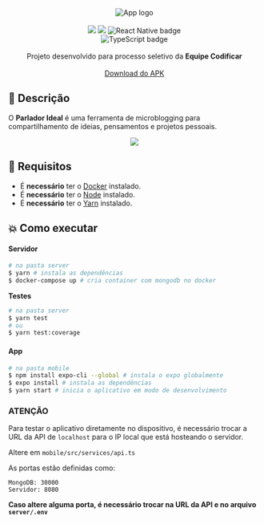 <div align="center">
  <img src="https://svgshare.com/i/QA4.svg" alt="App logo" />
  <br><br>
  <img src="https://img.shields.io/badge/database-MongoDB-brightgreen alt="MongoDB badge" />
  <img src="https://img.shields.io/badge/server-Node.js-brightgreen alt="Node.js badge" />
  <img src="https://img.shields.io/badge/mobile-React%20Native-blue" alt="React Native badge" />
  <br>
  <img src="https://img.shields.io/badge/%3C%2F%3E-TypeScript-blue" alt="TypeScript badge" />
  <br>
  <br>
  <span>Projeto desenvolvido para processo seletivo da <strong>Equipe Codificar</strong></span>
  <br>
  <br>
  <a href="https://drive.google.com/file/d/113WvzzoXR6-uSNYr6nTVcaeYnwtBufHY/view?usp=sharing" target="_blank">Download do APK</a>
</div>

## :page_facing_up: Descrição
O **Parlador Ideal** é uma ferramenta de microblogging para compartilhamento de ideias, pensamentos e projetos pessoais.

<div align="center">
  <img src="https://media2.giphy.com/media/v1hPtJnqDQ7AnqkUVO/giphy.gif" />
</div>

## :wrench: Requisitos
- É **necessário** ter o [Docker](https://docs.docker.com/get-docker/) instalado.
- É **necessário** ter o [Node](https://nodejs.org/en/download/) instalado.
- É **necessário** ter o [Yarn](https://classic.yarnpkg.com/pt-BR/docs/install) instalado.

## :boom: Como executar

#### Servidor
```sh
# na pasta server
$ yarn # instala as dependências
$ docker-compose up # cria container com mongodb no docker
```

**Testes**
```sh
# na pasta server
$ yarn test
# ou
$ yarn test:coverage
```

#### App
```sh
# na pasta mobile
$ npm install expo-cli --global # instala o expo globalmente
$ expo install # instala as dependências
$ yarn start # inicia o aplicativo em modo de desenvolvimento
```

### ATENÇÃO
Para testar o aplicativo diretamente no dispositivo, é necessário trocar a URL da API de ```localhost``` para o IP local que está hosteando o servidor.

Altere em ```mobile/src/services/api.ts```

As portas estão definidas como:
```
MongoDB: 30000
Servidor: 8080
```

**Caso altere alguma porta, é necessário trocar na URL da API e no arquivo ```server/.env```**
